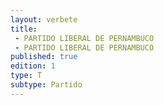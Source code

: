 ```yaml
---
layout: verbete
title:
 - PARTIDO LIBERAL DE PERNAMBUCO
 - PARTIDO LIBERAL DE PERNAMBUCO
published: true
edition: 1  
type: T
subtype: Partido
---
```



